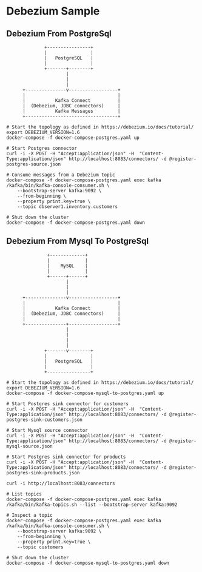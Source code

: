 # Debezium Sample

## Debezium From PostgreSql

                  +----------------+
                  |                |
                  |   PostgreSQL   |
                  |                |
                  +-------+--------+
                          |
                          |
                          |
          +---------------v------------------+
          |                                  |
          |           Kafka Connect          |
          |  (Debezium, JDBC connectors)     |
          |           Kafka Messages         |
          +----------------------------------+

```shell
# Start the topology as defined in https://debezium.io/docs/tutorial/
export DEBEZIUM_VERSION=1.6
docker-compose -f docker-compose-postgres.yaml up

# Start Postgres connector
curl -i -X POST -H "Accept:application/json" -H  "Content-Type:application/json" http://localhost:8083/connectors/ -d @register-postgres-source.json

# Consume messages from a Debezium topic
docker-compose -f docker-compose-postgres.yaml exec kafka /kafka/bin/kafka-console-consumer.sh \
    --bootstrap-server kafka:9092 \
    --from-beginning \
    --property print.key=true \
    --topic dbserver1.inventory.customers

# Shut down the cluster
docker-compose -f docker-compose-postgres.yaml down
```

## Debezium From Mysql To PostgreSql

                   +-------------+
                   |             |
                   |    MySQL    |
                   |             |
                   +------+------+
                          |
                          |
                          |
          +---------------v------------------+
          |                                  |
          |           Kafka Connect          |
          |  (Debezium, JDBC connectors)     |
          |                                  |
          +---------------+------------------+
                          |
                          |
                          |
                          |
                  +-------v--------+
                  |                |
                  |   PostgreSQL   |
                  |                |
                  +----------------+

```shell
# Start the topology as defined in https://debezium.io/docs/tutorial/
export DEBEZIUM_VERSION=1.6
docker-compose -f docker-compose-mysql-to-postgres.yaml up

# Start Postgres sink connector for customers
curl -i -X POST -H "Accept:application/json" -H  "Content-Type:application/json" http://localhost:8083/connectors/ -d @register-postgres-sink-customers.json

# Start Mysql source connector
curl -i -X POST -H "Accept:application/json" -H  "Content-Type:application/json" http://localhost:8083/connectors/ -d @register-mysql-source.json

# Start Postgres sink connector for products
curl -i -X POST -H "Accept:application/json" -H  "Content-Type:application/json" http://localhost:8083/connectors/ -d @register-postgres-sink-products.json

curl -i http://localhost:8083/connectors

# List topics
docker-compose -f docker-compose-postgres.yaml exec kafka /kafka/bin/kafka-topics.sh --list --bootstrap-server kafka:9092

# Inspect a topic
docker-compose -f docker-compose-postgres.yaml exec kafka /kafka/bin/kafka-console-consumer.sh \
    --bootstrap-server kafka:9092 \
    --from-beginning \
    --property print.key=true \
    --topic customers

# Shut down the cluster
docker-compose -f docker-compose-mysql-to-postgres.yaml down
```
